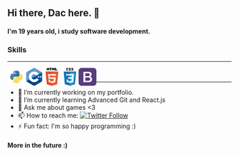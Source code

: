 ## Hi there, Dac here. 👋
#### I'm 19 years old, i study software development.
### Skills
---

<img alt="Python" align="left" width="40px" src="https://raw.githubusercontent.com/github/explore/80688e429a7d4ef2fca1e82350fe8e3517d3494d/topics/python/python.png" />

<img alt="C++" align="left" width="40px" src="https://raw.githubusercontent.com/github/explore/80688e429a7d4ef2fca1e82350fe8e3517d3494d/topics/cpp/cpp.png" />

<img alt="HTML5" align="left" width="40px" src="https://raw.githubusercontent.com/github/explore/80688e429a7d4ef2fca1e82350fe8e3517d3494d/topics/html/html.png" />

<img alt="CSS" align="left" width="40px" src="https://raw.githubusercontent.com/github/explore/80688e429a7d4ef2fca1e82350fe8e3517d3494d/topics/css/css.png" />

<img alt="Bootstrap+" align="left" width="40px" src="https://raw.githubusercontent.com/github/explore/80688e429a7d4ef2fca1e82350fe8e3517d3494d/topics/bootstrap/bootstrap.png" />

<br/>



---

- 🔭 I’m currently working on my portfolio.
- 🌱 I’m currently learning Advanced Git and React.js
- 💬 Ask me about games <3
- 📫 How to reach me: [![Twitter Follow](https://img.shields.io/twitter/follow/dac228?color=1DA1F2&label=Dac228&logo=twitter&style=for-the-badge)](https://twitter.com/dac228)
- ⚡ Fun fact: I'm so happy programming :)

#### More in the future :)

[Python]: Python